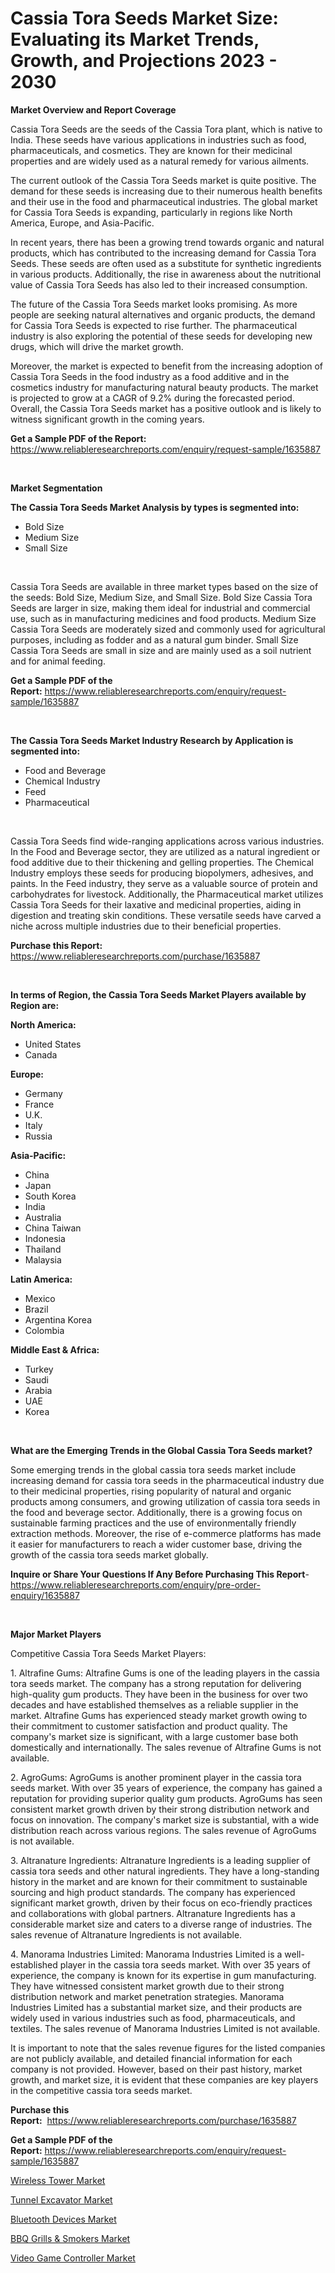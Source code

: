 <p><h1>Cassia Tora Seeds Market Size: Evaluating its Market Trends, Growth, and Projections 2023 - 2030</h1></p><p><strong>Market Overview and Report Coverage</strong></p>
<p><p>Cassia Tora Seeds are the seeds of the Cassia Tora plant, which is native to India. These seeds have various applications in industries such as food, pharmaceuticals, and cosmetics. They are known for their medicinal properties and are widely used as a natural remedy for various ailments.</p><p>The current outlook of the Cassia Tora Seeds market is quite positive. The demand for these seeds is increasing due to their numerous health benefits and their use in the food and pharmaceutical industries. The global market for Cassia Tora Seeds is expanding, particularly in regions like North America, Europe, and Asia-Pacific.</p><p>In recent years, there has been a growing trend towards organic and natural products, which has contributed to the increasing demand for Cassia Tora Seeds. These seeds are often used as a substitute for synthetic ingredients in various products. Additionally, the rise in awareness about the nutritional value of Cassia Tora Seeds has also led to their increased consumption.</p><p>The future of the Cassia Tora Seeds market looks promising. As more people are seeking natural alternatives and organic products, the demand for Cassia Tora Seeds is expected to rise further. The pharmaceutical industry is also exploring the potential of these seeds for developing new drugs, which will drive the market growth.</p><p>Moreover, the market is expected to benefit from the increasing adoption of Cassia Tora Seeds in the food industry as a food additive and in the cosmetics industry for manufacturing natural beauty products. The market is projected to grow at a CAGR of 9.2% during the forecasted period. Overall, the Cassia Tora Seeds market has a positive outlook and is likely to witness significant growth in the coming years.</p></p>
<p><strong>Get a Sample PDF of the Report:</strong> <a href="https://www.reliableresearchreports.com/enquiry/request-sample/1635887">https://www.reliableresearchreports.com/enquiry/request-sample/1635887</a></p>
<p>&nbsp;</p>
<p><strong>Market Segmentation</strong></p>
<p><strong>The Cassia Tora Seeds Market Analysis by types is segmented into:</strong></p>
<p><ul><li>Bold Size</li><li>Medium Size</li><li>Small Size</li></ul></p>
<p>&nbsp;</p>
<p><p>Cassia Tora Seeds are available in three market types based on the size of the seeds: Bold Size, Medium Size, and Small Size. Bold Size Cassia Tora Seeds are larger in size, making them ideal for industrial and commercial use, such as in manufacturing medicines and food products. Medium Size Cassia Tora Seeds are moderately sized and commonly used for agricultural purposes, including as fodder and as a natural gum binder. Small Size Cassia Tora Seeds are small in size and are mainly used as a soil nutrient and for animal feeding.</p></p>
<p><strong>Get a Sample PDF of the Report:</strong>&nbsp;<a href="https://www.reliableresearchreports.com/enquiry/request-sample/1635887">https://www.reliableresearchreports.com/enquiry/request-sample/1635887</a></p>
<p>&nbsp;</p>
<p><strong>The Cassia Tora Seeds Market Industry Research by Application is segmented into:</strong></p>
<p><ul><li>Food and Beverage</li><li>Chemical Industry</li><li>Feed</li><li>Pharmaceutical</li></ul></p>
<p>&nbsp;</p>
<p><p>Cassia Tora Seeds find wide-ranging applications across various industries. In the Food and Beverage sector, they are utilized as a natural ingredient or food additive due to their thickening and gelling properties. The Chemical Industry employs these seeds for producing biopolymers, adhesives, and paints. In the Feed industry, they serve as a valuable source of protein and carbohydrates for livestock. Additionally, the Pharmaceutical market utilizes Cassia Tora Seeds for their laxative and medicinal properties, aiding in digestion and treating skin conditions. These versatile seeds have carved a niche across multiple industries due to their beneficial properties.</p></p>
<p><strong>Purchase this Report:</strong>&nbsp; <a href="https://www.reliableresearchreports.com/purchase/1635887">https://www.reliableresearchreports.com/purchase/1635887</a></p>
<p>&nbsp;</p>
<p><strong>In terms of Region, the Cassia Tora Seeds Market Players available by Region are:</strong></p>
<p>
    <p> <strong> North America: </strong>
        <ul>
            <li>United States</li>
            <li>Canada</li>
        </ul>
        </p> 
    <p> <strong> Europe: </strong>
        <ul>
            <li>Germany</li>
            <li>France</li>
            <li>U.K.</li>
            <li>Italy</li>
            <li>Russia</li>
        </ul>
        </p> 
    <p> <strong> Asia-Pacific: </strong>
        <ul>
            <li>China</li>
            <li>Japan</li>
            <li>South Korea</li>
            <li>India</li>
            <li>Australia</li>
            <li>China Taiwan</li>
            <li>Indonesia</li>
            <li>Thailand</li>
            <li>Malaysia</li>
        </ul>
        </p> 
    <p> <strong> Latin America: </strong>
        <ul>
            <li>Mexico</li>
            <li>Brazil</li>
            <li>Argentina Korea</li>
            <li>Colombia</li>
        </ul>
        </p> 
    <p> <strong> Middle East & Africa: </strong>
        <ul>
            <li>Turkey</li>
            <li>Saudi</li>
            <li>Arabia</li>
            <li>UAE</li>
            <li>Korea</li>
        </ul>
    </p>
    </p>
<p>&nbsp;</p>
<p><strong>What are the Emerging Trends in the Global Cassia Tora Seeds market?</strong></p>
<p><p>Some emerging trends in the global cassia tora seeds market include increasing demand for cassia tora seeds in the pharmaceutical industry due to their medicinal properties, rising popularity of natural and organic products among consumers, and growing utilization of cassia tora seeds in the food and beverage sector. Additionally, there is a growing focus on sustainable farming practices and the use of environmentally friendly extraction methods. Moreover, the rise of e-commerce platforms has made it easier for manufacturers to reach a wider customer base, driving the growth of the cassia tora seeds market globally.</p></p>
<p><strong>Inquire or Share Your Questions If Any Before Purchasing This Report</strong>- <a href="https://www.reliableresearchreports.com/enquiry/pre-order-enquiry/1635887">https://www.reliableresearchreports.com/enquiry/pre-order-enquiry/1635887</a></p>
<p>&nbsp;</p>
<p><strong>Major Market Players</strong></p>
<p><p>Competitive Cassia Tora Seeds Market Players:</p><p>1. Altrafine Gums: Altrafine Gums is one of the leading players in the cassia tora seeds market. The company has a strong reputation for delivering high-quality gum products. They have been in the business for over two decades and have established themselves as a reliable supplier in the market. Altrafine Gums has experienced steady market growth owing to their commitment to customer satisfaction and product quality. The company's market size is significant, with a large customer base both domestically and internationally. The sales revenue of Altrafine Gums is not available.</p><p>2. AgroGums: AgroGums is another prominent player in the cassia tora seeds market. With over 35 years of experience, the company has gained a reputation for providing superior quality gum products. AgroGums has seen consistent market growth driven by their strong distribution network and focus on innovation. The company's market size is substantial, with a wide distribution reach across various regions. The sales revenue of AgroGums is not available.</p><p>3. Altranature Ingredients: Altranature Ingredients is a leading supplier of cassia tora seeds and other natural ingredients. They have a long-standing history in the market and are known for their commitment to sustainable sourcing and high product standards. The company has experienced significant market growth, driven by their focus on eco-friendly practices and collaborations with global partners. Altranature Ingredients has a considerable market size and caters to a diverse range of industries. The sales revenue of Altranature Ingredients is not available.</p><p>4. Manorama Industries Limited: Manorama Industries Limited is a well-established player in the cassia tora seeds market. With over 35 years of experience, the company is known for its expertise in gum manufacturing. They have witnessed consistent market growth due to their strong distribution network and market penetration strategies. Manorama Industries Limited has a substantial market size, and their products are widely used in various industries such as food, pharmaceuticals, and textiles. The sales revenue of Manorama Industries Limited is not available.</p><p>It is important to note that the sales revenue figures for the listed companies are not publicly available, and detailed financial information for each company is not provided. However, based on their past history, market growth, and market size, it is evident that these companies are key players in the competitive cassia tora seeds market.</p></p>
<p><strong>Purchase this Report:</strong>&nbsp;&nbsp;<a href="https://www.reliableresearchreports.com/purchase/1635887">https://www.reliableresearchreports.com/purchase/1635887</a></p>
<p></p>
<p><strong>Get a Sample PDF of the Report:</strong>&nbsp;<a href="https://www.reliableresearchreports.com/enquiry/request-sample/1635887">https://www.reliableresearchreports.com/enquiry/request-sample/1635887</a></p>
<p><p><a href="https://medium.com/@yuvrajsinghrp23/wireless-tower-market-size-cagr-trends-2024-2030-976930c63c9b">Wireless Tower Market</a></p><p><a href="https://medium.com/@sachintenrp23/tunnel-excavator-market-trends-forecast-and-competitive-analysis-to-2030-fffc05c9efc2">Tunnel Excavator Market</a></p><p><a href="https://medium.com/@deniseharvey70/bluetooth-devices-market-outlook-industry-overview-and-forecast-2023-to-2030-a0613021e0a8">Bluetooth Devices Market</a></p><p><a href="https://medium.com/@mhdhonirp23/bbq-grills-amp-smokers-market-analysis-and-sze-forecasted-for-period-from-2023-to-2030-40311038c218">BBQ Grills & Smokers Market</a></p><p><a href="https://medium.com/@christinascott1938/video-game-controller-market-analysis-its-cagr-market-segmentation-and-global-industry-overview-8d794a0a1769">Video Game Controller Market</a></p></p>
